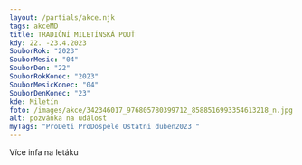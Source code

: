 ```yaml
---
layout: /partials/akce.njk
tags: akceMD
title: TRADIČNÍ MILETÍNSKÁ POUŤ
kdy: 22. -23.4.2023
SouborRok: "2023"
SouborMesic: "04"
SouborDen: "22"
SouborRokKonec: "2023"
SouborMesicKonec: "04"
SouborDenKonec: "23"
kde: Miletín
foto: /images/akce/342346017_976805780399712_8588516993354613218_n.jpg
alt: pozvánka na událost
myTags: "ProDeti ProDospele Ostatni duben2023 "
---
```

V﻿íce infa na letáku